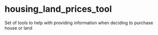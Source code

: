# housing_land_prices_tool
Set of tools to help with providing information when deciding to purchase house or land
